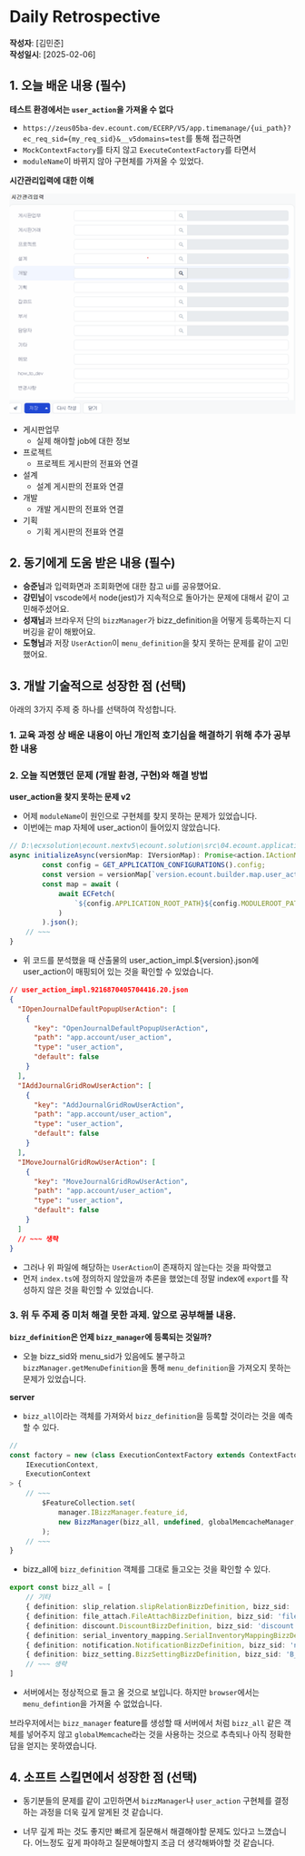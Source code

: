 # Daily Retrospective  
**작성자**: [김민준]  
**작성일시**: [2025-02-06]  

## 1. 오늘 배운 내용 (필수)  

**테스트 환경에서는 `user_action`을 가져올 수 없다**
- `https://zeus05ba-dev.ecount.com/ECERP/V5/app.timemanage/{ui_path}?ec_req_sid={my_req_sid}&__v5domains=test`를 통해 접근하면
- `MockContextFactory`를 타지 않고 `ExecuteContextFactory`를 타면서 
- `moduleName`이 바뀌지 않아 구현체를 가져올 수 있었다.

**시간관리입력에 대한 이해**

![alt text](../ref/김민준_이미지/image.png)

- 게시판업무
    - 실제 해야할 job에 대한 정보
- 프로젝트
    - 프로젝트 게시판의 전표와 연결
- 설계
    - 설계 게시판의 전표와 연결
- 개발 
    - 개발 게시판의 전표와 연결
- 기획
    - 기획 게시판의 전표와 연결

## 2. 동기에게 도움 받은 내용 (필수)

- **승준님**과 입력화면과 조회화면에 대한 참고 ui를 공유했어요.
- **강민님**이 vscode에서 node(jest)가 지속적으로 돌아가는 문제에 대해서 같이 고민해주셨어요.
- **성재님**과 브라우저 단의 `bizzManager`가 bizz_definition을 어떻게 등록하는지 디버깅을 같이 해봤어요.
- **도형님**과 저장 `UserAction`이 `menu_definition`을 찾지 못하는 문제를 같이 고민했어요.

## 3. 개발 기술적으로 성장한 점 (선택)
아래의 3가지 주제 중 하나를 선택하여 작성합니다.

### 1. 교육 과정 상 배운 내용이 아닌 개인적 호기심을 해결하기 위해 추가 공부한 내용
### 2. 오늘 직면했던 문제 (개발 환경, 구현)와 해결 방법

**user_action을 찾지 못하는 문제 v2**
- 어제 `moduleName`이 원인으로 구현체를 찾지 못하는 문제가 있었습니다.
- 이번에는 map 자체에 user_action이 들어있지 않았습니다.

```ts
// D:\ecxsolution\ecount.nextv5\ecount.solution\src\04.ecount.application\ecount.application.features\src\browser\action\ActionManager.ts
async initializeAsync(versionMap: IVersionMap): Promise<action.IActionManager<TContext>> {
		const config = GET_APPLICATION_CONFIGURATIONS().config;
		const version = versionMap[`version.ecount.builder.map.user_action`];
		const map = await (
			await ECFetch(
				`${config.APPLICATION_ROOT_PATH}${config.MODULEROOT_PATH}/ecount.builder.map/user_action/user_action_impl.${version}.json`
			)
		).json();
    // ~~~
}
```
- 위 코드를 분석했을 때 산출물의 user_action_impl.${version}.json에 user_action이 매핑되어 있는 것을 확인할 수 있었습니다.

```json
// user_action_impl.9216870405704416.20.json
{
  "IOpenJournalDefaultPopupUserAction": [
    {
      "key": "OpenJournalDefaultPopupUserAction",
      "path": "app.account/user_action",
      "type": "user_action",
      "default": false
    }
  ],
  "IAddJournalGridRowUserAction": [
    {
      "key": "AddJournalGridRowUserAction",
      "path": "app.account/user_action",
      "type": "user_action",
      "default": false
    }
  ],
  "IMoveJournalGridRowUserAction": [
    {
      "key": "MoveJournalGridRowUserAction",
      "path": "app.account/user_action",
      "type": "user_action",
      "default": false
    }
  ]
  // ~~~ 생략
}
```
- 그러나 위 파일에 해당하는 `UserAction`이 존재하지 않는다는 것을 파악했고
- 먼저 `index.ts`에 정의하지 않았을까 추론을 했었는데 정말 index에 `export`를 작성하지 않은 것을 확인할 수 있었습니다.

### 3. 위 두 주제 중 미처 해결 못한 과제. 앞으로 공부해볼 내용.

**`bizz_definition`은 언제 `bizz_manager`에 등록되는 것일까?**
- 오늘 bizz_sid와 menu_sid가 있음에도 불구하고 `bizzManager.getMenuDefinition`을 통해 `menu_definition`을 가져오지 못하는 문제가 있었습니다.

**server**
- `bizz_all`이라는 객체를 가져와서 `bizz_definition`을 등록할 것이라는 것을 예측할 수 있다.
```ts
// 
const factory = new (class ExecutionContextFactory extends ContextFactoryBase<
	IExecutionContext,
	ExecutionContext
> {
    // ~~~
		$FeatureCollection.set(
			manager.IBizzManager.feature_id,
			new BizzManager(bizz_all, undefined, globalMemcacheManager, dm_mgr, { bizz_manager_enable_cache: true })
		);
    // ~~~
}
```
- bizz_all에 `bizz_definition` 객체를 그대로 들고오는 것을 확인할 수 있다.

```ts
export const bizz_all = [
	// 기타
	{ definition: slip_relation.slipRelationBizzDefinition, bizz_sid: 'slip_relation' },
	{ definition: file_attach.FileAttachBizzDefinition, bizz_sid: 'file_attach' },
	{ definition: discount.DiscountBizzDefinition, bizz_sid: 'discount' },
	{ definition: serial_inventory_mapping.SerialInventoryMappingBizzDefinition, bizz_sid: 'serial_inventory_mapping' },
	{ definition: notification.NotificationBizzDefinition, bizz_sid: 'notification' },
	{ definition: bizz_setting.BizzSettingBizzDefinition, bizz_sid: 'B_000000E200982' },
    // ~~~ 생략
]
```

- 서버에서는 정상적으로 들고 올 것으로 보입니다. 하지만 `browser`에서는 `menu_defintion`을 가져올 수 없었습니다.
    
브라우저에서는 `bizz_manager` feature를 생성할 때 서버에서 처럼 `bizz_all` 같은 객체를 넣어주지 않고 `globalMemcache`라는 것을 사용하는 것으로 추측되나 아직 정확한 답을 얻지는 못하였습니다.

## 4. 소프트 스킬면에서 성장한 점  (선택)  
- 동기분들의 문제를 같이 고민하면서 `bizzManager`나 `user_action` 구현체를 결정하는 과정을 더욱 깊게 알게된 것 같습니다.

- 너무 깊게 파는 것도 좋지만 빠르게 질문해서 해결해야할 문제도 있다고 느꼈습니다. 어느정도 깊게 파야하고 질문해야할지 조금 더 생각해봐야할 것 같습니다.